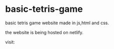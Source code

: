 # basic-tetris-game
basic tetris game website made in js,html and css.

the website is being hosted on netlify.

visit: 
